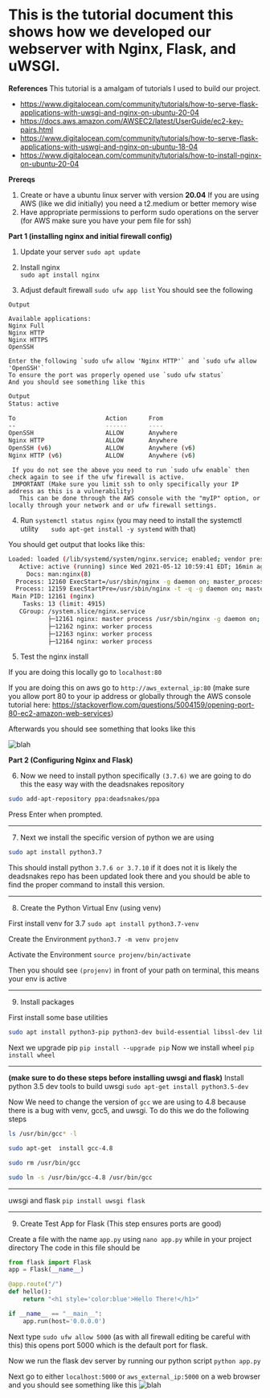 
# This is the tutorial document this shows how we developed our webserver with Nginx, Flask, and uWSGI.

**References**
 This tutorial is a amalgam of tutorials I used to build our project. 
  -  https://www.digitalocean.com/community/tutorials/how-to-serve-flask-applications-with-uwsgi-and-nginx-on-ubuntu-20-04
  - https://docs.aws.amazon.com/AWSEC2/latest/UserGuide/ec2-key-pairs.html
  - https://www.digitalocean.com/community/tutorials/how-to-serve-flask-applications-with-uswgi-and-nginx-on-ubuntu-18-04
  - https://www.digitalocean.com/community/tutorials/how-to-install-nginx-on-ubuntu-20-04

**Prereqs**
1. Create or have a ubuntu linux server with version **20.04**
	If you are using AWS (like we did initially) you need a t2.medium or better memory wise
2. Have appropriate permissions to perform sudo operations on the server (for AWS make sure you have your      	 pem file for ssh)

**Part 1 (installing nginx and initial firewall config)**

1. Update your server 
             `sudo apt update`
             
2. Install nginx             
             `sudo apt install nginx`

3. Adjust default firewall
            `sudo ufw app list`
            You should see the following
```
Output
 
Available applications:
Nginx Full
Nginx HTTP
Nginx HTTPS
OpenSSH
```


    Enter the following `sudo ufw allow 'Nginx HTTP'` and `sudo ufw allow 'OpenSSH'`
    To ensure the port was properly opened use `sudo ufw status`
    And you should see something like this
```sh
Output
Status: active

To                         Action      From
--                         ------      ----
OpenSSH                    ALLOW       Anywhere                  
Nginx HTTP                 ALLOW       Anywhere                  
OpenSSH (v6)               ALLOW       Anywhere (v6)             
Nginx HTTP (v6)            ALLOW       Anywhere (v6)
```
     If you do not see the above you need to run `sudo ufw enable` then check again to see if the ufw firewall is active. 
     IMPORTANT (Make sure you limit ssh to only specifically your IP address as this is a vulnerability) 
       This can be done through the AWS console with the "myIP" option, or locally through your network and or ufw firewall settings. 

4. Run `systemctl status nginx` (you may need to install the systemctl utility `  
sudo apt-get install -y systemd` with that)

You should get output that looks like this:

```sh
Loaded: loaded (/lib/systemd/system/nginx.service; enabled; vendor preset: en
   Active: active (running) since Wed 2021-05-12 10:59:41 EDT; 16min ago
     Docs: man:nginx(8)
  Process: 12160 ExecStart=/usr/sbin/nginx -g daemon on; master_process on; (cod
  Process: 12159 ExecStartPre=/usr/sbin/nginx -t -q -g daemon on; master_process
 Main PID: 12161 (nginx)
    Tasks: 13 (limit: 4915)
   CGroup: /system.slice/nginx.service
           ├─12161 nginx: master process /usr/sbin/nginx -g daemon on; master_pr
           ├─12162 nginx: worker process
           ├─12163 nginx: worker process
           ├─12164 nginx: worker process
```
5. Test the nginx install 

If you are doing this locally go to  `localhost:80`

If you are doing this on aws go to `http://aws_external_ip:80`
(make sure you allow port 80 to your ip address or globally through the AWS console
tutorial here:  https://stackoverflow.com/questions/5004159/opening-port-80-ec2-amazon-web-services)

Afterwards you should see something that looks like this 

![blah](https://i.imgur.com/l5Q6OWe.png)

**Part 2 (Configuring Nginx and Flask)**


6. Now we need to install python specifically `(3.7.6)` we are going to do this the easy way with the deadsnakes repository 
```sh
sudo add-apt-repository ppa:deadsnakes/ppa
```
Press Enter when prompted. 

---
7. Next we install the specific version of python we are using
```sh
sudo apt install python3.7
```
This should install python `3.7.6 or 3.7.10` if it does not it is likely the deadsnakes repo has been updated look there and you should be able to find the proper command to install this version. 

----
8. Create the Python Virtual Env  (using venv)

 First install venv for 3.7  `sudo apt install python3.7-venv`
 
 Create the Environment `python3.7 -m venv projenv`
 
 Activate the Environment `source projenv/bin/activate`
 
 Then you should see  `(projenv)` in front of your path on terminal, this means your env is active
 
 ---
 9. Install packages
 
 First install some base utilities
 ```sh
 sudo apt install python3-pip python3-dev build-essential libssl-dev libffi-dev python3-setuptools
 ```
 Next we upgrade pip `pip install --upgrade pip`
 Now we install wheel `pip install wheel`

---
**(make sure to do these steps  before installing uwsgi and flask)**
Install python 3.5 dev tools to build uwsgi `sudo apt-get install python3.5-dev`

Now We need to change the version of `gcc` we are using to 4.8 because there is a bug with venv, gcc5, and uwsgi. To do this we do the following steps 

```sh
ls /usr/bin/gcc* -l 

sudo apt-get  install gcc-4.8

sudo rm /usr/bin/gcc

sudo ln -s /usr/bin/gcc-4.8 /usr/bin/gcc
```

---

uwsgi and flask `pip install uwsgi flask`

---
9. Create Test App for Flask (This step ensures ports are good)

Create a file with the name `app.py` using `nano app.py` while in your project directory
The code in this file should be 
```python
from flask import Flask
app = Flask(__name__)

@app.route("/")
def hello():
    return "<h1 style='color:blue'>Hello There!</h1>"

if __name__ == "__main__":
    app.run(host='0.0.0.0')
``` 
Next type `sudo ufw allow 5000` (as with all firewall editing be careful with this)
this opens port 5000 which is the default port for flask.

Now we run the flask dev server by running our python script 
`python app.py`

Next go to either `localhost:5000` or `aws_external_ip:5000` on a web browser and you should see something like this 
![blah](https://i.imgur.com/CabRUAp.png)
